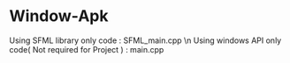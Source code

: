 # Window-Apk

Using SFML library only code  : SFML_main.cpp
\n
Using windows API only code( Not required for Project ) : main.cpp

